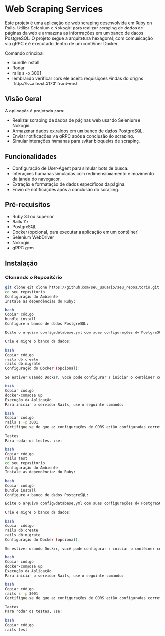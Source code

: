 # Web Scraping Services

Este projeto é uma aplicação de web scraping desenvolvida em Ruby on Rails. Utiliza Selenium e Nokogiri para realizar scraping de dados de páginas da web e armazena as informações em um banco de dados PostgreSQL. O projeto segue a arquitetura hexagonal, com comunicação via gRPC e é executado dentro de um contêiner Docker.

Comando principal 
- bundle install
- Rodar
- rails s -p 3001 
- lembrando verificar cors  ele aceita requisiçoes vindas do origins 'http://localhost:5173' front-end

## Visão Geral

A aplicação é projetada para:

- Realizar scraping de dados de páginas web usando Selenium e Nokogiri.
- Armazenar dados extraídos em um banco de dados PostgreSQL.
- Enviar notificações via gRPC após a conclusão do scraping.
- Simular interações humanas para evitar bloqueios de scraping.

## Funcionalidades

- Configuração de User-Agent para simular bots de busca.
- Interações humanas simuladas com redimensionamento e movimento da janela do navegador.
- Extração e formatação de dados específicos da página.
- Envio de notificações após a conclusão do scraping.

## Pré-requisitos

- Ruby 3.1 ou superior
- Rails 7.x
- PostgreSQL
- Docker (opcional, para executar a aplicação em um contêiner)
- Selenium WebDriver
- Nokogiri
- gRPC gem

## Instalação

### Clonando o Repositório

```bash
git clone git clone https://github.com/seu_usuario/seu_repositorio.git
cd seu_repositorio
Configuração do Ambiente
Instale as dependências do Ruby:

bash
Copiar código
bundle install
Configure o banco de dados PostgreSQL:

Edite o arquivo config/database.yml com suas configurações do PostgreSQL.

Crie e migre o banco de dados:

bash
Copiar código
rails db:create
rails db:migrate
Configuração do Docker (opcional):

Se estiver usando Docker, você pode configurar e iniciar o contêiner com:

bash
Copiar código
docker-compose up
Execução da Aplicação
Para iniciar o servidor Rails, use o seguinte comando:

bash
Copiar código
rails s -p 3001
Certifique-se de que as configurações de CORS estão configuradas corretamente para permitir solicitações da sua aplicação.

Testes
Para rodar os testes, use:

bash
Copiar código
rails test
cd seu_repositorio
Configuração do Ambiente
Instale as dependências do Ruby:

bash
Copiar código
bundle install
Configure o banco de dados PostgreSQL:

Edite o arquivo config/database.yml com suas configurações do PostgreSQL.

Crie e migre o banco de dados:

bash
Copiar código
rails db:create
rails db:migrate
Configuração do Docker (opcional):

Se estiver usando Docker, você pode configurar e iniciar o contêiner com:

bash
Copiar código
docker-compose up
Execução da Aplicação
Para iniciar o servidor Rails, use o seguinte comando:

bash
Copiar código
rails s -p 3001
Certifique-se de que as configurações de CORS estão configuradas corretamente para permitir solicitações da sua aplicação.

Testes
Para rodar os testes, use:

bash
Copiar código
rails test
